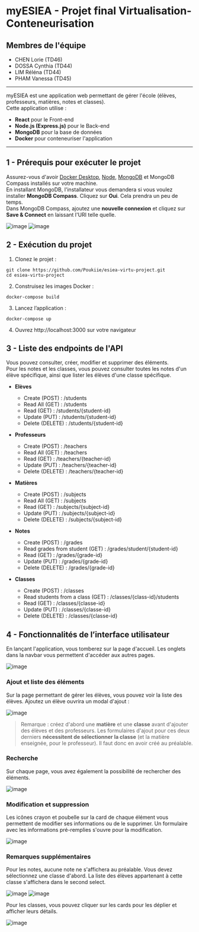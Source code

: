 # myESIEA - Projet final Virtualisation-Conteneurisation

## Membres de l'équipe
- CHEN Lorie (TD46)
- DOSSA Cynthia (TD44)
- LIM Réléna (TD44)
- PHAM Vanessa (TD45)

---

myESIEA est une application web permettant de gérer l'école (élèves, professeurs, matières, notes et classes). \
Cette application utilise :
- **React** pour le Front-end
- **Node.js (Express.js)** pour le Back-end
- **MongoDB** pour la base de données
- **Docker** pour conteneuriser l'application

---

## 1 - Prérequis pour exécuter le projet

Assurez-vous d'avoir [Docker Desktop](https://www.docker.com/products/docker-desktop/), [Node](https://nodejs.org/fr), [MongoDB](https://www.mongodb.com/try/download/community) et MongoDB Compass installés sur votre machine. \
En installant MongoDB, l'installateur vous demandera si vous voulez installer **MongoDB Compass**. Cliquez sur **Oui**. Cela prendra un peu de temps. \
Dans MongoDB Compass, ajoutez une **nouvelle connexion** et cliquez sur **Save & Connect** en laissant l'URI telle quelle.

![image](https://github.com/user-attachments/assets/f21d5e2a-ee7c-411c-9c69-b2d683f7b666)
![image](https://github.com/user-attachments/assets/29e92dc8-a6bb-4992-8bee-f2933739cf16)

## 2 - Exécution du projet

1. Clonez le projet :
```
git clone https://github.com/Poukiie/esiea-virtu-project.git
cd esiea-virtu-project
```

2. Construisez les images Docker :
```
docker-compose build
```

3. Lancez l’application :
```
docker-compose up
```

4. Ouvrez http://localhost:3000 sur votre navigateur

## 3 - Liste des endpoints de l'API
Vous pouvez consulter, créer, modifier et supprimer des éléments. \
Pour les notes et les classes, vous pouvez consulter toutes les notes d'un élève spécifique, ainsi que lister les élèves d'une classe spécifique.

- **Elèves**
  - Create (POST) : /students
  - Read All (GET) : /students
  - Read (GET) : /students/{student-id}
  - Update (PUT) : /students/{student-id}
  - Delete (DELETE) : /students/{student-id}
  
- **Professeurs**
  - Create (POST) : /teachers
  - Read All (GET) : /teachers
  - Read (GET) : /teachers/{teacher-id}
  - Update (PUT) : /teachers/{teacher-id}
  - Delete (DELETE) : /teachers/{teacher-id}
  
- **Matières**
  - Create (POST) : /subjects
  - Read All (GET) : /subjects
  - Read (GET) : /subjects/{subject-id}
  - Update (PUT) : /subjects/{subject-id}
  - Delete (DELETE) : /subjects/{subject-id}
  
- **Notes**
  - Create (POST) : /grades
  - Read grades from student (GET) : /grades/student/{student-id}
  - Read (GET) : /grades/{grade-id}
  - Update (PUT) : /grades/{grade-id}
  - Delete (DELETE) : /grades/{grade-id}
  
- **Classes**
  - Create (POST) : /classes
  - Read students from a class (GET) : /classes/{class-id}/students
  - Read (GET) : /classes/{classe-id}
  - Update (PUT) : /classes/{classe-id}
  - Delete (DELETE) : /classes/{classe-id}

## 4 - Fonctionnalités de l’interface utilisateur
En lançant l'application, vous tomberez sur la page d'accueil. Les onglets dans la navbar vous permettent d'accéder aux autres pages.

![image](https://github.com/user-attachments/assets/b0037548-fbaa-4cca-b2bf-30bda6fe8424)

### Ajout et liste des éléments

Sur la page permettant de gérer les élèves, vous pouvez voir la liste des élèves.
Ajoutez un élève ouvrira un modal d'ajout :

![image](https://github.com/user-attachments/assets/ae8736b4-9366-4135-9a3f-8f7805de7625)

> Remarque : créez d'abord une **matière** et une **classe** avant d'ajouter des élèves et des professeurs. Les formulaires d'ajout pour ces deux derniers **nécessitent de sélectionner la classe** (et la matière enseignée, pour le professeur). Il faut donc en avoir créé au préalable.

### Recherche

Sur chaque page, vous avez également la possibilité de rechercher des éléments.

![image](https://github.com/user-attachments/assets/4c2e5a3f-8620-4d03-b9fb-36d4694eb407)

### Modification et suppression

Les icônes crayon et poubelle sur la card de chaque élément vous permettent de modifier ses informations ou de le supprimer. Un formulaire avec les informations pré-remplies s'ouvre pour la modification.

![image](https://github.com/user-attachments/assets/20ed7552-03df-4183-ab5d-6d7badd22b75)

### Remarques supplémentaires

Pour les notes, aucune note ne s'affichera au préalable. Vous devez sélectionnez une classe d'abord. La liste des élèves appartenant à cette classe s'affichera dans le second select.

![image](https://github.com/user-attachments/assets/19e4e356-ae39-46dc-9c72-c709182fa5d0)
![image](https://github.com/user-attachments/assets/43518eb0-3535-4556-be3a-1845a38e4138)

Pour les classes, vous pouvez cliquer sur les cards pour les déplier et afficher leurs détails.

![image](https://github.com/user-attachments/assets/bb7d428d-9eec-4752-96ca-49c345d46c65)
